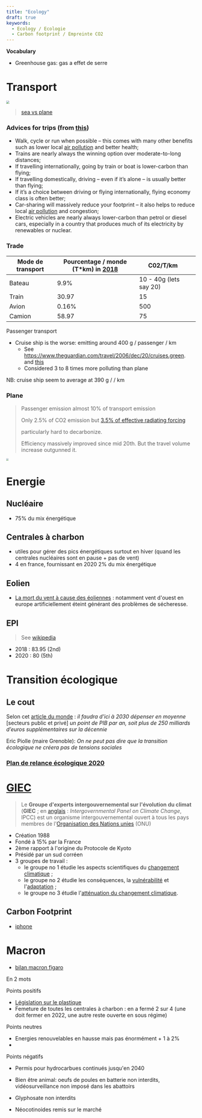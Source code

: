 ```yaml
---
title: "Ecology"
draft: true
keywords:
  - Ecology / Ecologie
  - Carbon footprint / Empreinte CO2
---
```




**Vocabulary**

- Greenhouse gas: gas a effet de serre



# Transport

<img src="https://ourworldindata.org/uploads/2020/10/Transport-CO2-emissions-by-mode-bar-chart-1536x606.png" style="zoom:50%;" />

> [sea vs plane](https://www.sourcinghub.io/air-freight-vs-sea-freight-carbon-footprint/)



### Advices for trips (from [this](https://ourworldindata.org/travel-carbon-footprint))

- Walk, cycle or run when possible – this comes with many other benefits such as lower local [air pollution](https://ourworldindata.org/air-pollution) and better health;
- Trains are nearly always the winning option over moderate-to-long distances;
- If travelling internationally, going by train or boat is lower-carbon than flying;
- If travelling domestically, driving – even if it’s alone – is usually better than flying;
- If it’s a choice between driving or flying internationally, flying economy class is often better;
- Car-sharing will massively reduce your footprint – it also helps to reduce local [air pollution](https://ourworldindata.org/air-pollution) and congestion;
- Electric vehicles are nearly always lower-carbon than petrol or diesel cars, especially in a country that produces much of its electricity by renewables or nuclear.



### Trade

| Mode de transport | Pourcentage  / monde (T*km) in [2018](https://ourworldindata.org/grapher/share-food-miles-by-method) | C02/T/km               |      |
| ----------------- | ------------------------------------------------------------ | ---------------------- | ---- |
| Bateau            | 9.9%                                                         | 10 - 40g (lets say 20) |      |
| Train             | 30.97                                                        | 15                     |      |
| Avion             | 0.16%                                                        | 500                    |      |
| Camion            | 58.97                                                        | 75                     |      |



Passenger transport

- Cruise ship is the worse: emitting around 400 g / passenger / km
  - See https://www.theguardian.com/travel/2006/dec/20/cruises.green. and [this](https://www.researchgate.net/publication/46496377_Carbon_emissions_from_international_cruise_ship_passengers'_travel_to_and_from_New_Zealand) 
  - Considered 3 to 8 times more polluting than plane

NB: cruise ship seem to average at 390 g / / km

### Plane

>Passenger emission almost 10% of transport emission
>
>Only 2.5% of CO2 emission but [3.5% of effective radiating forcing](https://ourworldindata.org/co2-emissions-from-aviation)
>
>particularly hard to decarbonize.
>
>Efficiency massively improved since mid 20th. But the travel volume increase outgunned it.  

<img src="https://ourworldindata.org/uploads/2020/10/Global-CO2-emissions-from-aviation.png" style="zoom:35%;" />



# Energie



## Nucléaire

- 75% du mix énergétique

## Centrales à charbon

- utiles pour gérer des pics énergétiques surtout en hiver (quand les centrales nucléaires sont en pause + pas de vent)
- 4 en france, fournissant en 2020 2% du mix énergétique



## Eolien

- [La mort du vent à cause des éoliennes](https://www.cher.gouv.fr/content/download/29618/198605/file/Chancenest_Christophe_PJ.pdf) : notamment vent d'ouest en europe artificiellement éteint générant des problèmes de sécheresse.

## EPI

> See [wikipedia](https://en.wikipedia.org/wiki/Environmental_Performance_Index)

- 2018 : 83.95 (2nd)
- 2020 : 80 (5th)



# Transition écologique

## Le cout

Selon cet [article du monde](https://www.lemonde.fr/politique/article/2021/09/12/les-risques-sociaux-de-la-transition-climatique-un-defi-pour-l-etat_6094357_823448.html) : *il faudra d’ici à 2030 dépenser en moyenne* [secteurs public et privé] *un point de PIB par an, soit plus de 250 milliards d’euros supplémentaires sur la décennie*

Eric Piolle (maire Grenoble): *On ne peut pas dire que la transition écologique ne créera pas de tensions sociales*



### [Plan de relance écologique 2020](https://www.lemonde.fr/planete/article/2020/09/03/plan-de-relance-comment-se-repartissent-les-30-milliards-pour-la-transition-ecologique_6050796_3244.html)



# [GIEC](https://fr.wikipedia.org/wiki/Groupe_d%27experts_intergouvernemental_sur_l%27%C3%A9volution_du_climat)

> Le **Groupe d'experts intergouvernemental sur l'évolution du climat** (**GIEC** ; en [anglais](https://fr.wikipedia.org/wiki/Anglais) : *Intergovernmental Panel on Climate Change*, IPCC) est un organisme intergouvernemental ouvert à tous les pays membres de l'[Organisation des Nations unies](https://fr.wikipedia.org/wiki/Organisation_des_Nations_unies) (ONU)

- Création 1988
- Fondé à 15% par la France
- 2ème rapport à l'origine du Protocole de Kyoto
- Présidé par un sud corréen
- 3 groupes de travail :
  - le groupe no 1 étudie les aspects scientifiques du [changement climatique](https://fr.wikipedia.org/wiki/Réchauffement_climatique) ;
  - le groupe no 2 étudie les conséquences, la [vulnérabilité](https://fr.wikipedia.org/wiki/Vulnérabilité_(sécurité)) et l'[adaptation](https://fr.wikipedia.org/wiki/Adaptation_au_changement_climatique) ;
  - le groupe no 3 étudie l'[atténuation du changement climatique](https://fr.wikipedia.org/wiki/Atténuation_du_changement_climatique).



## Carbon Footprint

- [iphone](https://www.compareandrecycle.co.uk/blog/iphone-lifecycle-what-is-the-carbon-footprint-of-an-iphone)



# Macron

- [bilan macron figaro](https://www.lefigaro.fr/sciences/ecologie-le-contraste-bilan-d-emmanuel-macron-sur-l-environnement-20210114)



En 2 mots

Points positifs

- [Législation sur le plastique](https://www.ecologie.gouv.fr/loi-anti-gaspillage)
- Femeture de toutes les centrales à charbon : en a fermé 2 sur 4 (une doit fermer en 2022, une autre reste ouverte en sous régime) 

Points neutres

- Energies renouvelables en hausse mais pas énormément + 1 à 2%
- 

Points négatifs

- Permis pour hydrocarbues continués jusqu'en 2040

- Bien être animal: oeufs de poules en batterie non interdits, vidéosurveillance non imposé dans les abattoirs

- Glyphosate non interdits
- Néocotinoides remis sur le marché
